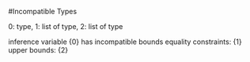 #Incompatible Types

0: type, 1: list of type, 2: list of type

inference variable {0} has incompatible bounds equality constraints: {1} upper bounds: {2}